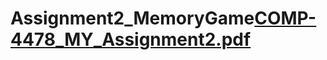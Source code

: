 # Assignment2_MemoryGame[COMP-4478_MY_Assignment2.pdf](https://github.com/mason-yng/Assignment2_MemoryGame/files/11036056/COMP-4478_MY_Assignment2.pdf)
